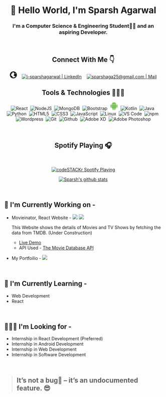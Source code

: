 <!-- [![hello][banner]][github-repo] -->

<h1 align="center">👋 Hello World, I'm Sparsh Agarwal</h1>

<div align="center">

### I'm a Computer Science & Engineering Student👨‍🎓 and an aspiring Developer.

<br>

## Connect With Me 👇

[<img alt="sparshagarwal.me" width="22px" src="https://raw.githubusercontent.com/iconic/open-iconic/master/svg/globe.svg" />][website]&nbsp;&nbsp;&nbsp;
[<img  alt="i-sparshagarwal | LinkedIn" width="22px" src="https://cdn.jsdelivr.net/npm/simple-icons@v3/icons/linkedin.svg" />][linkedin]&nbsp;&nbsp;&nbsp;
[<img  alt="sparshaga25@gmail.com | Mail" width="22px" src="https://cdn.jsdelivr.net/npm/simple-icons@v3/icons/gmail.svg" />][mail]

## Tools & Technologies 👨🏽‍💻

<img alt="React" width="26px" src="https://img.icons8.com/color/48/000000/react-native.png" />&nbsp;
<img alt="NodeJS" width="26px" src="https://img.icons8.com/color/48/000000/nodejs.png" />&nbsp;
<img alt="MongoDB" width="26px" src="https://img.icons8.com/color/48/000000/mongodb.png" />&nbsp;
<img alt="Bootstrap" width="26px" src="https://img.icons8.com/color/48/000000/bootstrap.png"/>&nbsp;
<img alt="Android Development" width="26px" src="https://raw.githubusercontent.com/github/explore/80688e429a7d4ef2fca1e82350fe8e3517d3494d/topics/android/android.png" />&nbsp;
<img alt="Kotlin" width="26px" src="https://img.icons8.com/color/48/000000/kotlin.png" />&nbsp;
<img alt="Java" width="26px" src="https://img.icons8.com/color/48/000000/java-coffee-cup-logo.png" />&nbsp;
<img alt="Python" width="26px" src="https://img.icons8.com/color/48/000000/python.png" />&nbsp;
<img alt="HTML5" width="26px" src="https://img.icons8.com/color/48/000000/html-5.png" />&nbsp;
<img alt="CSS3" width="26px" src="https://img.icons8.com/color/48/000000/css3.png" />&nbsp;
<img alt="JavaScript" width="26px" src="https://img.icons8.com/color/48/000000/javascript-logo-1.png" />&nbsp;
<img alt="Linux" width="26px" src="https://img.icons8.com/color/48/000000/linux.png" />&nbsp;
<img alt="VS Code" width="26px" src="https://img.icons8.com/color/48/000000/visual-studio-code-2019.png" />&nbsp;
<img alt="npm" width="26px" src="https://img.icons8.com/color/48/000000/npm.png" />&nbsp;
<img alt="Wordpress" width="26px" src="https://img.icons8.com/color/48/000000/wordpress.png" />&nbsp;
<img alt="Git" width="26px" src="https://img.icons8.com/color/48/000000/git.png" />&nbsp;
<img alt="Github" width="26px" src="https://img.icons8.com/fluent/48/000000/github.png" />&nbsp;
<img alt="Adobe XD" width="26px" src="https://img.icons8.com/color/64/000000/adobe-xd.png" />&nbsp;
<img alt="Adobe Photoshop" width="26px" src="https://img.icons8.com/fluent/48/000000/adobe-photoshop.png" />

<!-- <img alt="" width="26px" src="" />&nbsp;
<img alt="" width="26px" src="" />&nbsp;
<img alt="" width="26px" src="" />&nbsp; -->

<br>

## Spotify Playing 🎧

<br>

[<img src="https://github-spotify-ui-5mpf7hrlt.vercel.app/api/spotify-playing" alt="codeSTACKr Spotify Playing" width="350" />](https://open.spotify.com/user/vopn0m21n1478kded714xo6q9)

[![Sparsh's github stats](https://github-readme-stats-mzx3hn64n.vercel.app/api?username=akathecoder&show_icons=true&include_all_commits=true&count_private=true&theme=radical)][github-repo]

</div>

<br>

## 🔭 I'm Currently Working on -

- Movieinator, React Website - [<img src="https://img.icons8.com/fluent/24/000000/github.png"/>](https://github.com/akathecoder/movieinator) [<img src="https://img.icons8.com/fluent/24/000000/link.png"/>](https://movieinator.herokuapp.com/)

  This Website shows the details of Movies and TV Shows by fetching the data from TMDB.
  (Under Construction)

  - [Live Demo](https://movieinator.herokuapp.com/)
  - API Used - [The Movie Database API](https://developers.themoviedb.org/3/getting-started/introduction)

* My Portfoilio - [<img src="https://img.icons8.com/fluent/24/000000/link.png"/>](https://sparshagarwal.me)

<br>

## 🌱 I'm Currently Learning -

- Web Development
- React

<br>

## 👨🏽‍💻 I'm Looking for -

- Internship in React Development (Preferred)
- Internship in Android Development
- Internship in Web Development
- Internship in Software Development

<br>

> ## It’s not a bug🐛 – it’s an undocumented feature. 😎

<!-- Syntax Links -->

[banner]: assests/Banner.png
[mail]: mailto:sparshaga25@gmail.com
[website]: https://sparshagarwal.me
[github]: https://github.com/akathecoder/
[github-repo]: https://github.com/akathecoder?tab=repositories
[linkedin]: https://www.linkedin.com/in/i-sparshagarwal/

<!-- Icons -->
<!-- From: https://icons8.com/icon/pack/logos/color -->

[react]: https://img.icons8.com/color/48/000000/react-native.png
[android]: https://img.icons8.com/color/48/000000/android-os.png
[bootstrap]: https://img.icons8.com/color/48/000000/bootstrap.png
[nodejs]: https://img.icons8.com/color/48/000000/nodejs.png
[mongodb]: https://img.icons8.com/color/48/000000/mongodb.png
[java]: https://img.icons8.com/color/48/000000/java-coffee-cup-logo.png
[python]: https://img.icons8.com/color/48/000000/python.png
[html5]: https://img.icons8.com/color/48/000000/html-5.png
[css3]: https://img.icons8.com/color/48/000000/css3.png
[javascript]: https://img.icons8.com/color/48/000000/javascript-logo-1.png
[linux]: https://img.icons8.com/color/48/000000/linux.png
[npm]: https://img.icons8.com/color/48/000000/npm.png
[vs-code]: https://img.icons8.com/color/48/000000/visual-studio-code-2019.png
[wordpress]: https://img.icons8.com/color/48/000000/wordpress.png
[git]: https://img.icons8.com/color/48/000000/git.png
[github]: https://img.icons8.com/fluent/48/000000/github.png
[adobe-xd]: https://img.icons8.com/color/64/000000/adobe-xd.png
[photoshop]: https://img.icons8.com/fluent/48/000000/adobe-photoshop.png
[kotlin]: https://img.icons8.com/color/48/000000/kotlin.png
[firebase]: https://img.icons8.com/color/48/000000/google-firebase-console.png
[flutter]: https://img.icons8.com/color/48/000000/flutter.png
[docker]: https://img.icons8.com/color/48/000000/docker.png
